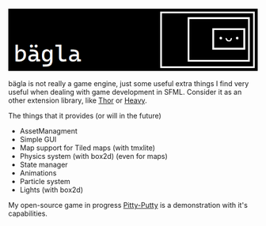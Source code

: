 ![banner](./assets/logo.png)

bägla is not really a game engine, just some useful extra things I find very useful when dealing with game development in SFML. Consider it as an other extension library, like [Thor](https://github.com/Bromeon/Thor) or [Heavy](https://github.com/xSnapi/Heavy).

The things that it provides (or will in the future)
- AssetManagment
- Simple GUI
- Map support for Tiled maps (with tmxlite)
- Physics system (with box2d) (even for maps)
- State manager
- Animations
- Particle system
- Lights (with box2d)

My open-source game in progress [Pitty-Putty](https://github.com/ekaktusz/pitty-putty) is a demonstration with it's capabilities.
